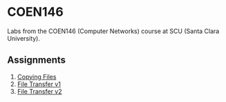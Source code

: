 # COEN146

Labs from the COEN146 (Computer Networks) course at SCU (Santa Clara University).

## Assignments

1. [Copying Files](lab1)
2. [File Transfer v1](lab2)
3. [File Transfer v2](lab3)
